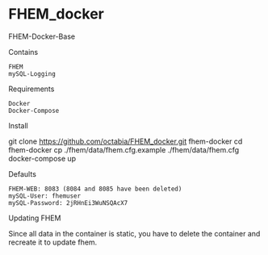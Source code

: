# FHEM_docker
FHEM-Docker-Base

Contains

    FHEM     
    mySQL-Logging

Requirements

    Docker
    Docker-Compose

Install

git clone https://github.com/octabia/FHEM_docker.git fhem-docker
cd fhem-docker
cp ./fhem/data/fhem.cfg.example ./fhem/data/fhem.cfg
docker-compose up

Defaults

    FHEM-WEB: 8083 (8084 and 8085 have been deleted)
    mySQL-User: fhemuser
    mySQL-Password: 2jRHnEi3WuNSQAcX7
    
Updating FHEM

Since all data in the container is static, you have to delete the container and recreate it to update fhem.
